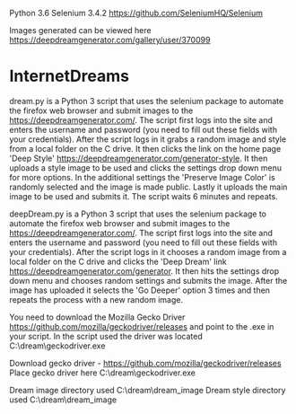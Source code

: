 Python 3.6 Selenium 3.4.2 https://github.com/SeleniumHQ/Selenium

Images generated can be viewed here https://deepdreamgenerator.com/gallery/user/370099
# InternetDreams
dream.py is a Python 3 script that uses the selenium package to automate the firefox web browser and submit images to the https://deepdreamgenerator.com/. The script first logs into the site and enters the username and password (you need to fill out these fields with your credentials). After the script logs in it grabs a random image and style from a local folder on the C drive. It then clicks the link on the home page 'Deep Style' https://deepdreamgenerator.com/generator-style. It then uploads a style image to be used and clicks the settings drop down menu for more options. In the additional settings the 'Preserve Image Color' is randomly selected and the image is made public. Lastly it uploads the main image to be used and submits it. The script waits 6 minutes and repeats.

deepDream.py is a Python 3 script that uses the selenium package to automate the firefox web browser and submit images to the https://deepdreamgenerator.com/. The script first logs into the site and enters the username and password (you need to fill out these fields with your credentials). After the script logs in it chooses a random image from a local folder on the C drive and clicks the 'Deep Dream' link https://deepdreamgenerator.com/generator. It then hits the settings drop down menu and chooses random settings and submits the image. After the image has uploaded it selects the 'Go Deeper' option 3 times and then repeats the process with a new random image. 

You need to download the Mozilla Gecko Driver https://github.com/mozilla/geckodriver/releases and point to the .exe in your script. In the script used the driver was located C:\dream\geckodriver.exe

Download gecko driver - https://github.com/mozilla/geckodriver/releases
Place gecko driver here C:\dream\geckodriver.exe

Dream image directory used C:\dream\dream_image
Dream style directory used C:\dream\dream_image
